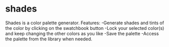 # shades
Shades is a color palette generator.
Features: 
-Generate shades and tints of the color by clicking on the swatchbook button
-Lock your selected color(s) and keep changing the other colors as you like
-Save the palette
-Access the palette from the library when needed.
